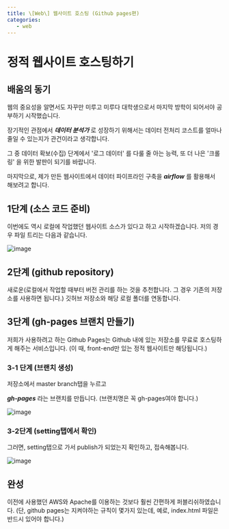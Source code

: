 ```yaml
---
title: \[Web\] 웹사이트 호스팅 (Github pages편)
categories:
   - web
---
```


# 정적 웹사이트 호스팅하기

## 배움의 동기

웹의 중요성을 알면서도 자꾸만 미루고 미루다 대학생으로서 마지막 방학이 되어서야 공부하기 시작했습니다.

장기적인 관점에서 **_데이터 분석가_** 로 성장하기 위해서는 데이터 전처리 코스트를 얼마나 줄일 수 있는지가 관건이라고 생각합니다.

그 중 데이터 확보(수집) 단계에서 '로그 데이터' 를 다룰 줄 아는 능력, 또 더 나은 '크롤링' 을 위한 발판이 되기를 바랍니다.

마지막으로, 제가 만든 웹사이트에서 데이터 파이프라인 구축을 **_airflow_** 를 활용해서 해보려고 합니다.



## 1단계 (소스 코드 준비)

이번에도 역시 로컬에 작업했던 웹사이트 소스가 있다고 하고 시작하겠습니다. 저의 경우 파일 트리는 다음과 같습니다.

![image](https://user-images.githubusercontent.com/42775225/87558140-b7ba1680-c6f3-11ea-8725-af0929881158.png)

## 2단계 (github repository)

새로운(로컬에서 작업할 때부터 버전 관리를 하는 것을 추천합니다. 그 경우 기존의 저장소를 사용하면 됩니다.) 깃허브 저장소와 해당 로컬 폴더를 연동합니다.

## 3단계 (gh-pages 브랜치 만들기)

저희가 사용하려고 하는 Github Pages는 Github 내에 있는 저장소를 무료로 호스팅하게 해주는 서비스입니다.
(이 때, front-end만 있는 정적 웹사이트만 해당됩니다.)

### 3-1 단계 (브랜치 생성)

저장소에서 master branch탭을 누르고

**_gh-pages_** 라는 브랜치를 만듭니다. (브랜치명은 꼭 gh-pages여야 합니다.)

![image](https://user-images.githubusercontent.com/42775225/87559587-7460a780-c6f5-11ea-810e-bedb9d63ae8b.png)

### 3-2단계 (setting탭에서 확인)

그러면, setting탭으로 가서 publish가 되었는지 확인하고, 접속해봅니다.

![image](https://user-images.githubusercontent.com/42775225/87560666-ac1c1f00-c6f6-11ea-821f-d1e69b99e250.png)

## 완성

이전에 사용했던 AWS와 Apache를 이용하는 것보다 훨씬 간편하게 퍼블리쉬하였습니다.
(단, github pages는 지켜야하는 규칙이 몇가지 있는데, 예로, index.html 파일은 반드시 있어야 합니다.)

